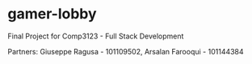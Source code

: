 # gamer-lobby

Final Project for Comp3123 - Full Stack Development

Partners:
Giuseppe Ragusa - 101109502,
Arsalan Farooqui - 101144384